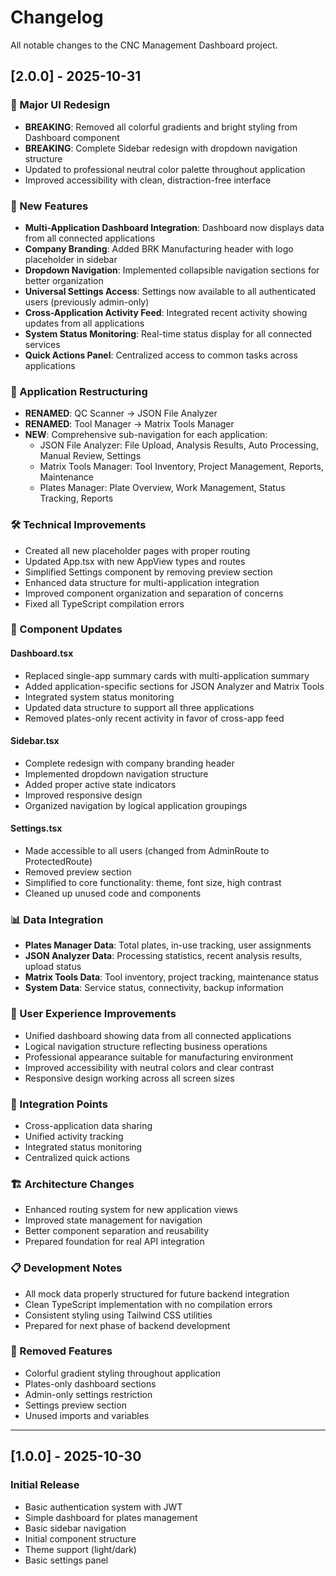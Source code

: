 # Changelog

All notable changes to the CNC Management Dashboard project.

## [2.0.0] - 2025-10-31

### 🎨 Major UI Redesign
- **BREAKING**: Removed all colorful gradients and bright styling from Dashboard component
- **BREAKING**: Complete Sidebar redesign with dropdown navigation structure
- Updated to professional neutral color palette throughout application
- Improved accessibility with clean, distraction-free interface

### 🚀 New Features
- **Multi-Application Dashboard Integration**: Dashboard now displays data from all connected applications
- **Company Branding**: Added BRK Manufacturing header with logo placeholder in sidebar
- **Dropdown Navigation**: Implemented collapsible navigation sections for better organization
- **Universal Settings Access**: Settings now available to all authenticated users (previously admin-only)
- **Cross-Application Activity Feed**: Integrated recent activity showing updates from all applications
- **System Status Monitoring**: Real-time status display for all connected services
- **Quick Actions Panel**: Centralized access to common tasks across applications

### 📱 Application Restructuring
- **RENAMED**: QC Scanner → JSON File Analyzer
- **RENAMED**: Tool Manager → Matrix Tools Manager
- **NEW**: Comprehensive sub-navigation for each application:
  - JSON File Analyzer: File Upload, Analysis Results, Auto Processing, Manual Review, Settings
  - Matrix Tools Manager: Tool Inventory, Project Management, Reports, Maintenance
  - Plates Manager: Plate Overview, Work Management, Status Tracking, Reports

### 🛠️ Technical Improvements
- Created all new placeholder pages with proper routing
- Updated App.tsx with new AppView types and routes
- Simplified Settings component by removing preview section
- Enhanced data structure for multi-application integration
- Improved component organization and separation of concerns
- Fixed all TypeScript compilation errors

### 🔧 Component Updates

#### Dashboard.tsx
- Replaced single-app summary cards with multi-application summary
- Added application-specific sections for JSON Analyzer and Matrix Tools
- Integrated system status monitoring
- Updated data structure to support all three applications
- Removed plates-only recent activity in favor of cross-app feed

#### Sidebar.tsx
- Complete redesign with company branding header
- Implemented dropdown navigation structure
- Added proper active state indicators
- Improved responsive design
- Organized navigation by logical application groupings

#### Settings.tsx
- Made accessible to all users (changed from AdminRoute to ProtectedRoute)
- Removed preview section
- Simplified to core functionality: theme, font size, high contrast
- Cleaned up unused code and components

### 📊 Data Integration
- **Plates Manager Data**: Total plates, in-use tracking, user assignments
- **JSON Analyzer Data**: Processing statistics, recent analysis results, upload status
- **Matrix Tools Data**: Tool inventory, project tracking, maintenance status
- **System Data**: Service status, connectivity, backup information

### 🎯 User Experience Improvements
- Unified dashboard showing data from all connected applications
- Logical navigation structure reflecting business operations
- Professional appearance suitable for manufacturing environment
- Improved accessibility with neutral colors and clear contrast
- Responsive design working across all screen sizes

### 🔗 Integration Points
- Cross-application data sharing
- Unified activity tracking
- Integrated status monitoring
- Centralized quick actions

### 🏗️ Architecture Changes
- Enhanced routing system for new application views
- Improved state management for navigation
- Better component separation and reusability
- Prepared foundation for real API integration

### 📋 Development Notes
- All mock data properly structured for future backend integration
- Clean TypeScript implementation with no compilation errors
- Consistent styling using Tailwind CSS utilities
- Prepared for next phase of backend development

### 🚫 Removed Features
- Colorful gradient styling throughout application
- Plates-only dashboard sections
- Admin-only settings restriction
- Settings preview section
- Unused imports and variables

---

## [1.0.0] - 2025-10-30

### Initial Release
- Basic authentication system with JWT
- Simple dashboard for plates management
- Basic sidebar navigation
- Initial component structure
- Theme support (light/dark)
- Basic settings panel